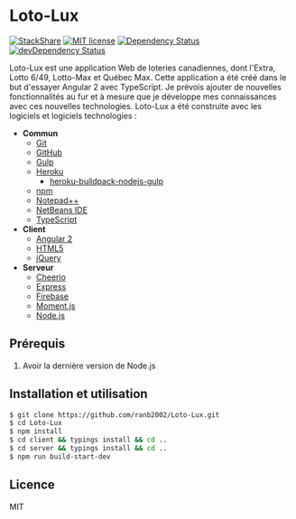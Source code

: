 # Loto-Lux
[![StackShare](http://img.shields.io/badge/tech-stack-0690fa.svg?style=flat)](http://stackshare.io/ranb2002/loto-lux)
[![MIT license](http://img.shields.io/badge/license-MIT-brightgreen.svg)](http://opensource.org/licenses/MIT)
[![Dependency Status](https://david-dm.org/ranb2002/loto-lux.svg)](https://david-dm.org/ranb2002/loto-lux)
[![devDependency Status](https://david-dm.org/ranb2002/loto-lux/dev-status.svg)](https://david-dm.org/ranb2002/loto-lux#info=devDependencies)

Loto-Lux est une application Web de loteries canadiennes, dont l'Extra, Lotto 6/49, Lotto-Max et Québec Max. Cette application a été créé dans le but d'essayer Angular 2 avec TypeScript. Je prévois ajouter de nouvelles fonctionnalités au fur et à mesure que je développe mes connaissances avec ces nouvelles technologies. Loto-Lux a été construite avec les logiciels et logiciels technologies :

* **Commun**
  * [Git]
  * [GitHub]
  * [Gulp]
  * [Heroku]
    * [heroku-buildpack-nodejs-gulp](https://github.com/appstack/heroku-buildpack-nodejs-gulp)
  * [npm]
  * [Notepad++]
  * [NetBeans IDE]
  * [TypeScript]
* **Client**
  * [Angular 2]
  * [HTML5]
  * [jQuery]
* **Serveur**
  * [Cheerio]
  * [Express]
  * [Firebase]
  * [Moment.js]
  * [Node.js]

## Prérequis

1. Avoir la dernière version de Node.js

## Installation et utilisation
```bash
$ git clone https://github.com/ranb2002/Loto-Lux.git
$ cd Loto-Lux
$ npm install
$ cd client && typings install && cd ..
$ cd server && typings install && cd ..
$ npm run build-start-dev
```

## Licence

MIT

[Angular 2]: <https://angular.io/>
[Cheerio]: <https://cheerio.js.org/>
[Express]: <http://expressjs.com/>
[Firebase]: <https://firebase.google.com/>
[GitHub]: <https://github.com/>
[Git]: <https://git-scm.com/>
[Gulp]: <http://gulpjs.com/>
[Heroku]: <https://www.heroku.com/>
[HTML5]: <https://developer.mozilla.org/fr/docs/Web/Guide/HTML/HTML5>
[jQuery]: <https://jquery.com/>
[Moment.js]: <http://momentjs.com/>
[NetBeans IDE]: <https://netbeans.org/>
[Node.js]: <https://nodejs.org/en/>
[Notepad++]: <https://notepad-plus-plus.org/>
[npm]: <https://www.npmjs.com/>
[TypeScript]: <https://www.typescriptlang.org/>